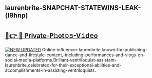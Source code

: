 ## laurenbrite-SNAPCHAT-STATEWINS-LEAK-(l9hnp)


# <h2><a href="https://mediaupload.pro?-20M">🔗👉 🔴 Private-P𝚑ot𝚘𝚜-V𝚒d𝚎o</a></h2>

[![NEW UPDATED](https://i.imgur.com/0qMVB7G.gif)](https://mediaupload.pro?-20M)
Online-influencer-laurenbrite,known-for-publishing-dance-and-lifestyle-content,-including-performances-and-vlogs-on-social-media-platforms.Brilliant-ventriloquist-assistant-laurenbrite,celebrated-for-their-exceptional-abilities-and-accomplishments-in-assisting-ventriloquists.  